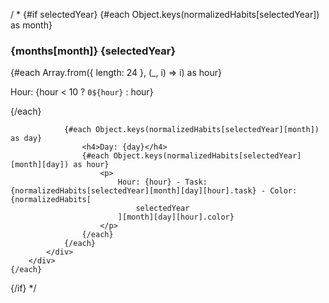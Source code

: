 / * 
{#if selectedYear}
	{#each Object.keys(normalizedHabits[selectedYear]) as month}
		<div class="card p-4 m-5 flex">
			<h3>{months[month]} {selectedYear}</h3>
			<div class="grid grid-cols-24 gap-1">
				{#each Array.from({ length: 24 }, (_, i) => i) as hour}
					<div>
						<p>Hour: {hour < 10 ? `0${hour}` : hour}</p>
					</div>
				{/each}

				{#each Object.keys(normalizedHabits[selectedYear][month]) as day}
					<h4>Day: {day}</h4>
					{#each Object.keys(normalizedHabits[selectedYear][month][day]) as hour}
						<p>
							Hour: {hour} - Task: {normalizedHabits[selectedYear][month][day][hour].task} - Color: {normalizedHabits[
								selectedYear
							][month][day][hour].color}
						</p>
					{/each}
				{/each}
			</div>
		</div>
	{/each}
{/if}
 */